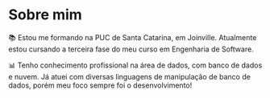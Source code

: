 # Sobre mim

📚 Estou me formando na PUC de Santa Catarina, em Joinville. Atualmente estou cursando a terceira fase do meu curso em Engenharia de Software. 

📊 Tenho conhecimento profissional na área de dados, com banco de dados e nuvem. Já atuei com diversas linguagens de manipulação de banco de dados, porém meu foco sempre foi o desenvolvimento!
